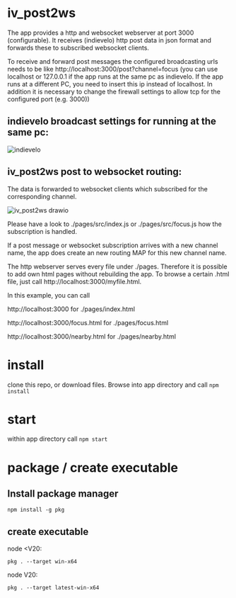 # iv_post2ws
The app provides a http and websocket webserver at port 3000 (configurable). 
It receives (indievelo) http post data in json format and forwards these to subscribed websocket clients.


To receive and forward post messages the configured broadcasting urls needs to be like http://localhost:3000/post?channel=focus
(you can use localhost or 127.0.0.1 if the app runs at the same pc as indievelo. If the app runs at a different PC, you need to insert this ip instead of localhost. In addition it is necessary to change the firewall settings to allow tcp for the configured port (e.g. 3000))

## indievelo broadcast settings for running at the same pc:
![indievelo](https://github.com/BasWeg/iv_post2ws/assets/56368122/143d4105-b198-40d3-83c9-66d58d387eae)


## iv_post2ws post to websocket routing:
The data is forwarded to websocket clients which subscribed for the corresponding channel.

![iv_post2ws drawio](https://github.com/BasWeg/iv_post2ws/assets/56368122/94803fd3-f6db-4b9e-a1ef-15dab47f87ce)


Please have a look to ./pages/src/index.js or ./pages/src/focus.js how the subscription is handled.

If a post message or websocket subscription arrives with a new channel name, the app does create an new routing MAP for this new channel name. 

The http webserver serves every file under ./pages. Therefore it is possible to add own html pages without rebuilding the app.
To browse a certain .html file, just call http://localhost:3000/myfile.html.

In this example, you can call

http://localhost:3000 for ./pages/index.html

http://localhost:3000/focus.html for ./pages/focus.html

http://localhost:3000/nearby.html for ./pages/nearby.html

# install 
clone this repo, or download files. Browse into app directory and call
`npm install`

# start
within app directory call
`npm start`

# package / create executable
## Install package manager
```
npm install -g pkg
```

## create executable
node <V20:
```
pkg . --target win-x64
```

node V20:
```
pkg . --target latest-win-x64
```
